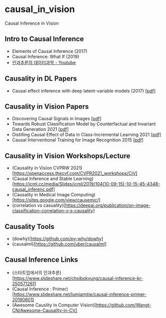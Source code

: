 # causal_in_vision

Causal Inference in Vision

## Intro to Causal Inference

- Elements of Causal Inference (2017)
- Causal Inference: What If (2019)
- [인과추론의 데이터과학 - Youtube](https://www.youtube.com/c/%EC%9D%B8%EA%B3%BC%EC%B6%94%EB%A1%A0%EC%9D%98%EB%8D%B0%EC%9D%B4%ED%84%B0%EA%B3%BC%ED%95%99)

## Causality in DL Papers

- Causal effect inference with deep latent-variable models (2017) [[pdf]](https://arxiv.org/pdf/1705.08821.pdf)

## Causality in Vision Papers
- Discovering Causal Signals in Images [[pdf]](https://openaccess.thecvf.com/content_cvpr_2017/papers/Lopez-Paz_Discovering_Causal_Signals_CVPR_2017_paper.pdf)
- Towards Robust Classification Model by
  Counterfactual and Invariant Data Generation 2021 [[pdf]](https://arxiv.org/pdf/2106.01127.pdf)
- Distilling Causal Effect of Data in Class-Incremental Learning 2021 [[pdf]](https://arxiv.org/pdf/2103.01737.pdf)
- Causal Interventional Training for Image Recognition 2015 [[pdf]](https://ink.library.smu.edu.sg/cgi/viewcontent.cgi?article=7746&context=sis_research)

## Causality in Vision Workshops/Lecture

- (Causality in Vision CVPRW 2021)[https://openaccess.thecvf.com/CVPR2021_workshops/CiV]
- (Causal Inference and Stable Learning)[https://icml.cc/media/Slides/icml/2019/104(10-09-15)-10-15-45-4348-causal_inferenc.pdf]
- (Causality in Medical Image Computing)[https://sites.google.com/view/causemic/]
- (correlation vs casuality)[https://deepai.org/publication/on-image-classification-correlation-v-s-causality]

## Causality Tools

- (dowhy)[https://github.com/py-why/dowhy]
- (causalml)[https://github.com/uber/causalml]

## Causal Inference Links

- (스타트업에서의 인과추론)[https://www.slideshare.net/choibokyung/causal-inference-kr-250571261]
- (Causal Inference : Primer)[https://www.slideshare.net/lumiamitie/causal-inference-primer-20190601]
- (Awesome Causlity in Computer Vision)[https://github.com/Wangt-CN/Awesome-Causality-in-CV]
